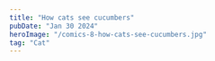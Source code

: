 ```yaml
---
title: "How cats see cucumbers"
pubDate: "Jan 30 2024"
heroImage: "/comics-8-how-cats-see-cucumbers.jpg"
tag: "Cat"
---
```

